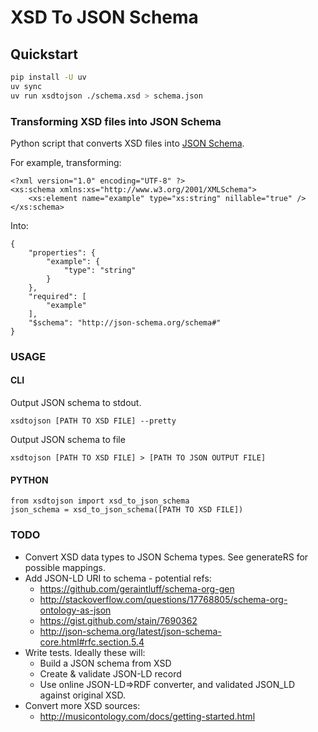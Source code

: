 # XSD To JSON Schema

## Quickstart

```bash
pip install -U uv
uv sync
uv run xsdtojson ./schema.xsd > schema.json
```

### Transforming XSD files into JSON Schema

Python script that converts XSD files into [JSON Schema](http://json-schema.org/).  

For example, transforming:
```
<?xml version="1.0" encoding="UTF-8" ?>
<xs:schema xmlns:xs="http://www.w3.org/2001/XMLSchema">
	<xs:element name="example" type="xs:string" nillable="true" />
</xs:schema>
```
Into:
```
{
    "properties": {
        "example": {
            "type": "string"
        }
    },
    "required": [
        "example"
    ],
    "$schema": "http://json-schema.org/schema#"
}
```
### USAGE

#### CLI

Output JSON schema to stdout.
```
xsdtojson [PATH TO XSD FILE] --pretty
```
Output JSON schema to file
```
xsdtojson [PATH TO XSD FILE] > [PATH TO JSON OUTPUT FILE]
```

#### PYTHON
```
from xsdtojson import xsd_to_json_schema
json_schema = xsd_to_json_schema([PATH TO XSD FILE])
```

### TODO

* Convert XSD data types to JSON Schema types.  See generateRS for possible mappings.
* Add JSON-LD URI to schema - potential refs:
    * https://github.com/geraintluff/schema-org-gen
    * http://stackoverflow.com/questions/17768805/schema-org-ontology-as-json
    * https://gist.github.com/stain/7690362
    * http://json-schema.org/latest/json-schema-core.html#rfc.section.5.4
* Write tests. Ideally these will:
    * Build a JSON schema from XSD
    * Create & validate JSON-LD record
    * Use online JSON-LD=>RDF converter, and validated JSON_LD against original XSD.
* Convert more XSD sources:
    * http://musicontology.com/docs/getting-started.html
   